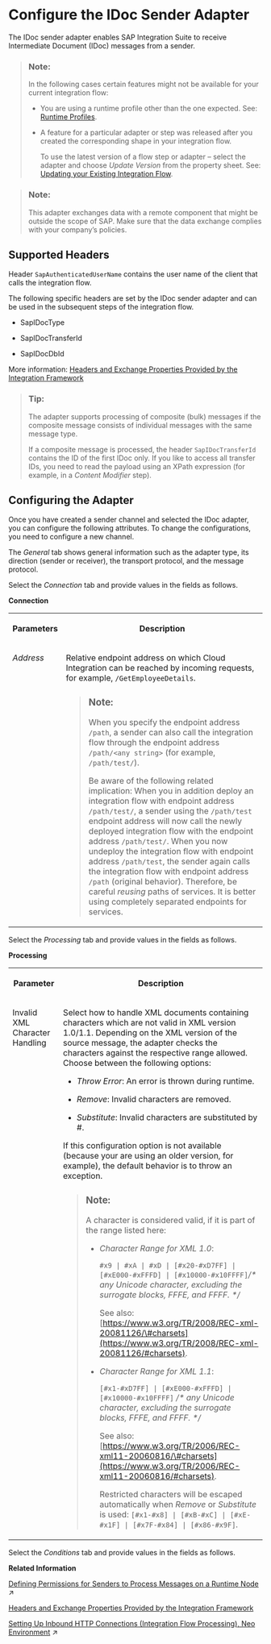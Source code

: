 <!-- loiobf769d68d95b458d87290dd2d37024b3 -->

# Configure the IDoc Sender Adapter

The IDoc sender adapter enables SAP Integration Suite to receive Intermediate Document \(IDoc\) messages from a sender.

> ### Note:  
> In the following cases certain features might not be available for your current integration flow:
> 
> -   You are using a runtime profile other than the one expected. See: [Runtime Profiles](IntegrationSettings/runtime-profiles-8007daa.md).
> 
> -   A feature for a particular adapter or step was released after you created the corresponding shape in your integration flow.
> 
>     To use the latest version of a flow step or adapter – select the adapter and choose *Update Version* from the property sheet. See: [Updating your Existing Integration Flow](updating-your-existing-integration-flow-1f9e879.md).

> ### Note:  
> This adapter exchanges data with a remote component that might be outside the scope of SAP. Make sure that the data exchange complies with your company’s policies.



<a name="loiobf769d68d95b458d87290dd2d37024b3__section_ef4_zd1_sgb"/>

## Supported Headers

Header `SapAuthenticatedUserName` contains the user name of the client that calls the integration flow.

The following specific headers are set by the IDoc sender adapter and can be used in the subsequent steps of the integration flow.

-   SapIDocType

-   SapIDocTransferId

-   SapIDocDbId


More information: [Headers and Exchange Properties Provided by the Integration Framework](headers-and-exchange-properties-provided-by-the-integration-framework-d0fcb09.md)



> ### Tip:  
> The adapter supports processing of composite \(bulk\) messages if the composite message consists of individual messages with the same message type.
> 
> If a composite message is processed, the header `SapIDocTransferId` contains the ID of the first IDoc only. If you like to access all transfer IDs, you need to read the payload using an XPath expression \(for example, in a *Content Modifier* step\).



<a name="loiobf769d68d95b458d87290dd2d37024b3__section_rj4_xd1_sgb"/>

## Configuring the Adapter

Once you have created a sender channel and selected the IDoc adapter, you can configure the following attributes. To change the configurations, you need to configure a new channel.

The *General* tab shows general information such as the adapter type, its direction \(sender or receiver\), the transport protocol, and the message protocol.

Select the *Connection* tab and provide values in the fields as follows.

**Connection**


<table>
<tr>
<th valign="top">

Parameters

</th>
<th valign="top">

Description

</th>
</tr>
<tr>
<td valign="top">

*Address*

</td>
<td valign="top">

Relative endpoint address on which Cloud Integration can be reached by incoming requests, for example, `/GetEmployeeDetails`.

> ### Note:  
> When you specify the endpoint address `/path`, a sender can also call the integration flow through the endpoint address `/path/<any string>` \(for example, `/path/test/`\).
> 
> Be aware of the following related implication: When you in addition deploy an integration flow with endpoint address `/path/test/`, a sender using the `/path/test` endpoint address will now call the newly deployed integration flow with the endpoint address `/path/test/`. When you now undeploy the integration flow with endpoint address `/path/test`, the sender again calls the integration flow with endpoint address `/path` \(original behavior\). Therefore, be careful *reusing* paths of services. It is better using completely separated endpoints for services.



</td>
</tr>
</table>

Select the *Processing* tab and provide values in the fields as follows.

**Processing**


<table>
<tr>
<th valign="top">

Parameter

</th>
<th valign="top">

Description

</th>
</tr>
<tr>
<td valign="top">

Invalid XML Character Handling

</td>
<td valign="top">

Select how to handle XML documents containing characters which are not valid in XML version 1.0/1.1. Depending on the XML version of the source message, the adapter checks the characters against the respective range allowed. Choose between the following options:

-   *Throw Error*: An error is thrown during runtime.

-   *Remove*: Invalid characters are removed.

-   *Substitute*: Invalid characters are substituted by \#.


If this configuration option is not available \(because your are using an older version, for example\), the default behavior is to throw an exception.

> ### Note:  
> A character is considered valid, if it is part of the range listed here:
> 
> -   *Character Range for XML 1.0*:
> 
>     `#x9 | #xA | #xD | [#x20-#xD7FF] | [#xE000-#xFFFD] | [#x10000-#x10FFFF]`*/\* any Unicode character, excluding the surrogate blocks, FFFE, and FFFF. \*/*
> 
>     See also: [https://www.w3.org/TR/2008/REC-xml-20081126/\#charsets](https://www.w3.org/TR/2008/REC-xml-20081126/#charsets).
> 
> -   *Character Range for XML 1.1*:
> 
>     `[#x1-#xD7FF] | [#xE000-#xFFFD] | [#x10000-#x10FFFF]` */\* any Unicode character, excluding the surrogate blocks, FFFE, and FFFF. \*/*
> 
>     See also: [https://www.w3.org/TR/2006/REC-xml11-20060816/\#charsets](https://www.w3.org/TR/2006/REC-xml11-20060816/#charsets).
> 
>     Restricted characters will be escaped automatically when *Remove* or *Substitute* is used: `[#x1-#x8] | [#xB-#xC] | [#xE-#x1F] | [#x7F-#x84] | [#x86-#x9F]`.



</td>
</tr>
</table>

Select the *Conditions* tab and provide values in the fields as follows.

**Related Information**  


[Defining Permissions for Senders to Process Messages on a Runtime Node](https://help.sap.com/viewer/368c481cd6954bdfa5d0435479fd4eaf/Cloud/en-US/24585cc503334e6c917ef383efb5558a.html "") :arrow_upper_right:

[Headers and Exchange Properties Provided by the Integration Framework](headers-and-exchange-properties-provided-by-the-integration-framework-d0fcb09.md "")

[Setting Up Inbound HTTP Connections (Integration Flow Processing), Neo Environment](https://help.sap.com/viewer/368c481cd6954bdfa5d0435479fd4eaf/Cloud/en-US/778c7e7835ff46408aafe0d499720dc7.html "You can use various sender adapters (for example, the SOAP adapters, the IDoc adapter, and the HTTP adapter) to connect the tenant to a sender system so that the sender can send messages to Cloud Integration over the HTTP protocol.") :arrow_upper_right:

